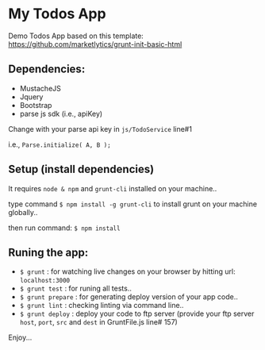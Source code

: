 # My Todos App
Demo Todos App based on this template: https://github.com/marketlytics/grunt-init-basic-html

## Dependencies:

- MustacheJS
- Jquery
- Bootstrap
- parse js sdk (i.e., apiKey)

Change with your parse api key in `js/TodoService` line#1

i.e., `Parse.initialize( A, B );`

## Setup (install dependencies)

It requires `node & npm` and `grunt-cli` installed on your machine..

type command `$ npm install -g grunt-cli` to install grunt on your machine globally..

then run command: `$ npm install`

## Runing the app:

- `$ grunt` : for watching live changes on your browser by hitting url: `localhost:3000`
- `$ grunt test` : for runing all tests..
- `$ grunt prepare` : for generating deploy version of your app code..
- `$ grunt lint` : checking linting via command line..
- `$ grunt deploy` : deploy your code to ftp server (provide your ftp server `host`, `port`, `src` and `dest` in GruntFile.js line# 157)


Enjoy...
